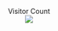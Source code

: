 <!-- - 👋 Hi, I’m @dangkhoadl
- 👀 I’m interested in ...
- 🌱 I’m currently learning ...
- 💞️ I’m looking to collaborate on ...
- 📫 How to reach me ... -->

<p align="center"> 
  Visitor Count<br>
  <img src="https://profile-counter.glitch.me/dangkhoadl/count.svg" />
</p>
